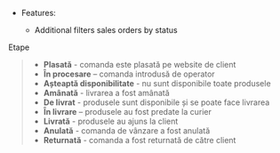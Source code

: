 - Features:

  - Additional filters sales orders by status

Etape

> - **Plasată** - comanda este plasată pe website de client
> - **În procesare** – comanda introdusă de operator
> - **Așteaptă disponibilitate** - nu sunt disponibile toate produsele
> - **Amânată** - livrarea a fost amânată
> - **De livrat** - produsele sunt disponibile și se poate face livrarea
> - **În livrare** – produsele au fost predate la curier
> - **Livrată** - produsele au ajuns la client
> - **Anulată** - comanda de vânzare a fost anulată
> - **Returnată** - comanda a fost returnată de către client
